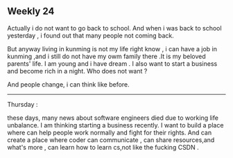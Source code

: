 ## Weekly 24 

Actually i do  not want to go back to school. And when i was back to school yesterday , i found out that many people not coming back. 

But anyway living in kunming is not my life right know , i can have a job in kunming ,and i still do not have my owm family there .It is my beloved parents' life. I am young and i have dream . I also want to start a business and become rich in a night. Who does not want ?

And people change, i can think like before.



---

Thursday :

these days, many news about software engineers died due to working life unbalance.  I am thinking starting a business recently. I want to build a place where can help people work normally and fight for their rights. And can create a place where coder can communicate , can share resources,and what's more , can learn how to learn cs,not like the fucking CSDN .